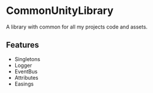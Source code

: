 # CommonUnityLibrary

A library with common for all my projects code and assets.

## Features

* Singletons
* Logger
* EventBus
* Attributes
* Easings